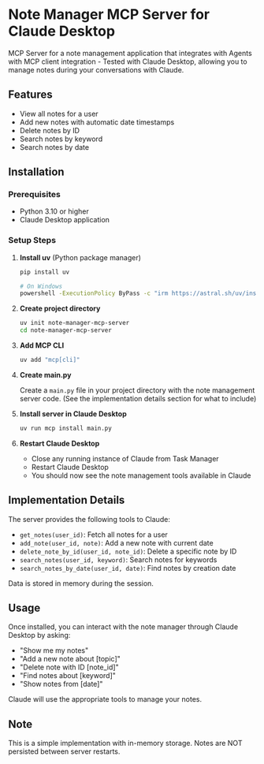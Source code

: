 # Note Manager MCP Server for Claude Desktop

 MCP Server for a  note management application that integrates with Agents with MCP client integration - Tested with Claude Desktop, allowing you to manage notes during your conversations with Claude.

## Features

- View all notes for a user
- Add new notes with automatic date timestamps
- Delete notes by ID
- Search notes by keyword
- Search notes by date

## Installation

### Prerequisites

- Python 3.10 or higher
- Claude Desktop application

### Setup Steps

1. **Install uv** (Python package manager)
   ```bash
   pip install uv
   
   # On Windows
   powershell -ExecutionPolicy ByPass -c "irm https://astral.sh/uv/install.ps1 | iex"
   ```

2. **Create project directory**
   ```bash
   uv init note-manager-mcp-server
   cd note-manager-mcp-server
   ```

3. **Add MCP CLI**
   ```bash
   uv add "mcp[cli]"
   ```

4. **Create main.py**
   
   Create a `main.py` file in your project directory with the note management server code. (See the implementation details section for what to include)

5. **Install server in Claude Desktop**
   ```bash
   uv run mcp install main.py
   ```

6. **Restart Claude Desktop**
   - Close any running instance of Claude from Task Manager
   - Restart Claude Desktop
   - You should now see the note management tools available in Claude

## Implementation Details

The server provides the following tools to Claude:

- `get_notes(user_id)`: Fetch all notes for a user
- `add_note(user_id, note)`: Add a new note with current date
- `delete_note_by_id(user_id, note_id)`: Delete a specific note by ID
- `search_notes(user_id, keyword)`: Search notes for keywords
- `search_notes_by_date(user_id, date)`: Find notes by creation date

Data is stored in memory during the session.

## Usage

Once installed, you can interact with the note manager through Claude Desktop by asking:

- "Show me my notes"
- "Add a new note about [topic]"
- "Delete note with ID [note_id]"
- "Find notes about [keyword]"
- "Show notes from [date]"

Claude will use the appropriate tools to manage your notes.

## Note

This is a simple implementation with in-memory storage. Notes are NOT persisted between server restarts.